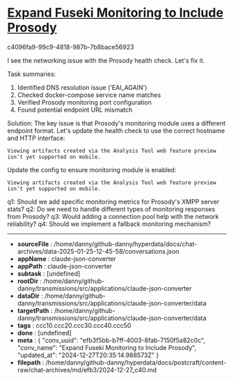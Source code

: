 # [Expand Fuseki Monitoring to Include Prosody](https://claude.ai/chat/efb3f5bb-b7ff-4003-8fab-7150f5a82c0c)

c4096fa9-99c9-4818-987b-7b8bace56923

 I see the networking issue with the Prosody health check. Let's fix it.

Task summaries:
1. Identified DNS resolution issue ('EAI_AGAIN')
2. Checked docker-compose service name matches
3. Verified Prosody monitoring port configuration
4. Found potential endpoint URL mismatch

Solution:
The key issue is that Prosody's monitoring module uses a different endpoint format. Let's update the health check to use the correct hostname and HTTP interface:
```
Viewing artifacts created via the Analysis Tool web feature preview isn’t yet supported on mobile.
```



Update the config to ensure monitoring module is enabled:
```
Viewing artifacts created via the Analysis Tool web feature preview isn’t yet supported on mobile.
```



q1: Should we add specific monitoring metrics for Prosody's XMPP server stats?
q2: Do we need to handle different types of monitoring responses from Prosody?
q3: Would adding a connection pool help with the network reliability?
q4: Should we implement a fallback monitoring mechanism?

---

* **sourceFile** : /home/danny/github-danny/hyperdata/docs/chat-archives/data-2025-01-25-12-45-58/conversations.json
* **appName** : claude-json-converter
* **appPath** : claude-json-converter
* **subtask** : [undefined]
* **rootDir** : /home/danny/github-danny/transmissions/src/applications/claude-json-converter
* **dataDir** : /home/danny/github-danny/transmissions/src/applications/claude-json-converter/data
* **targetPath** : /home/danny/github-danny/transmissions/src/applications/claude-json-converter/data
* **tags** : ccc10.ccc20.ccc30.ccc40.ccc50
* **done** : [undefined]
* **meta** : {
  "conv_uuid": "efb3f5bb-b7ff-4003-8fab-7150f5a82c0c",
  "conv_name": "Expand Fuseki Monitoring to Include Prosody",
  "updated_at": "2024-12-27T20:35:14.988573Z"
}
* **filepath** : /home/danny/github-danny/hyperdata/docs/postcraft/content-raw/chat-archives/md/efb3/2024-12-27_c40.md